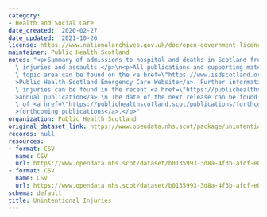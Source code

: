 ```yaml
---
category:
- Health and Social Care
date_created: '2020-02-27'
date_updated: '2021-10-26'
license: https://www.nationalarchives.gov.uk/doc/open-government-licence/version/3/
maintainer: Public Health Scotland
notes: "<p>Summary of admissions to hospital and deaths in Scotland from unintentional\
  \ injuries and assaults.</p>\n<p>All publications and supporting material to this\
  \ topic area can be found on the <a href=\"https://www.isdscotland.org/Health-Topics/Emergency-Care/\"\
  >Public Health Scotland Emergency Care Website</a>. Further information on unintentional\
  \ injuries can be found in the recent <a href=\"https://publichealthscotland.scot/publications/unintentional-injuries/\"\
  >annual publication</a>.\n The date of the next release can be found on our list\
  \ of <a href=\"https://publichealthscotland.scot/publications/forthcoming-publications/\"\
  >forthcoming publications</a>.</p>"
organization: Public Health Scotland
original_dataset_link: https://www.opendata.nhs.scot/package/unintentional-injuries
records: null
resources:
- format: CSV
  name: CSV
  url: https://www.opendata.nhs.scot/dataset/b0135993-3d8a-4f3b-afcf-e01f4d52137c/resource/aee43295-2a13-48f6-bf05-92769ca7c6cf/download/ui_admissions_2021.csv
- format: CSV
  name: CSV
  url: https://www.opendata.nhs.scot/dataset/b0135993-3d8a-4f3b-afcf-e01f4d52137c/resource/89807e07-fc5f-4b5e-a077-e4cf59491139/download/ui_deaths_2021.csv
schema: default
title: Unintentional Injuries
---
```

